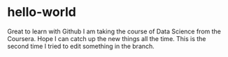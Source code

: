 # hello-world
Great to learn with Github
I am taking the course of Data Science from the Coursera.  Hope I can catch up the new things all the time.
This is the second time I tried to edit something in the branch.
